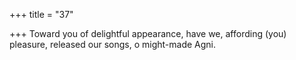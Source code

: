 +++
title = "37"

+++
Toward you of delightful appearance, have we, affording (you) pleasure, released our songs, o might-made Agni.